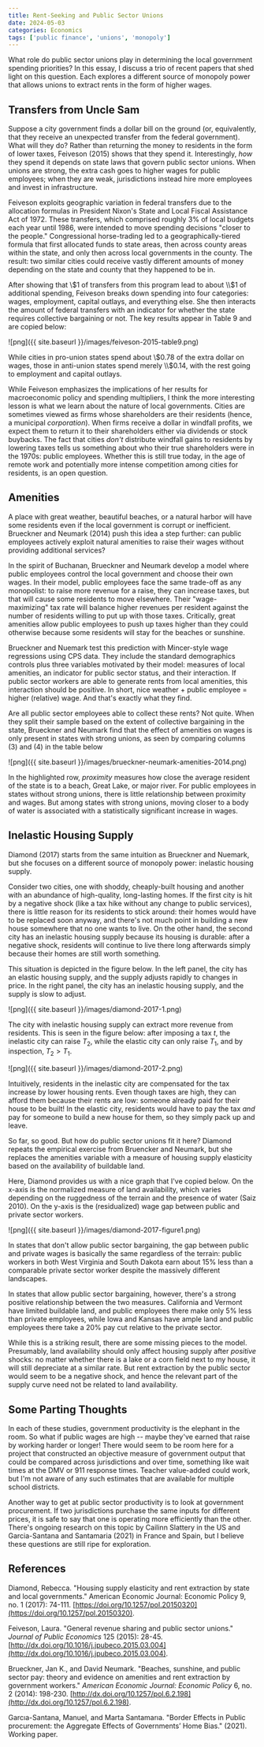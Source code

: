 ```yaml
---
title: Rent-Seeking and Public Sector Unions
date: 2024-05-03
categories: Economics
tags: ['public finance', 'unions', 'monopoly']
---
```


What role do public sector unions play in determining the local government spending priorities? In this essay, I discuss a trio of recent papers that shed light on this question. Each explores a different source of monopoly power that allows unions to extract rents in the form of higher wages.

## Transfers from Uncle Sam

Suppose a city government finds a dollar bill on the ground (or, equivalently, that they receive an unexpected transfer from the federal government). What will they do? Rather than returning the money to residents in the form of lower taxes, Feiveson (2015) shows that they spend it. Interestingly, *how* they spend it depends on state laws that govern public sector unions. When unions are strong, the extra cash goes to higher wages for public employees; when they are weak, jurisdictions instead hire more employees and invest in infrastructure.

Feiveson exploits geographic variation in federal transfers due to the allocation formulas in President Nixon's State and Local Fiscal Assistance Act of 1972. These transfers, which comprised roughly 3% of local budgets each year until 1986, were intended to move spending decisions "closer to the people." Congressional horse-trading led to a geographically-tiered formula that first allocated funds to state areas, then across county areas within the state, and only then across local governments in the county. The result: two similar cities could receive vastly different amounts of money depending on the state and county that they happened to be in.

After showing that \\$1 of transfers from this program lead to about \\$1 of additional spending, Feiveson breaks down spending into four categories: wages, employment, capital outlays, and everything else. She then interacts the amount of federal transfers with an indicator for whether the state requires collective bargaining or not. The key results appear in Table 9 and are copied below:

![png]({{ site.baseurl }}/images/feiveson-2015-table9.png)

While cities in pro-union states spend about \\$0.78 of the extra dollar on wages, those in anti-union states spend merely \\$0.14, with the rest going to employment and capital outlays.

While Feiveson emphasizes the implications of her results for macroeconomic policy and spending multipliers, I think the more interesting lesson is what we learn about the nature of local governments. Cities are sometimes viewed as firms whose shareholders are their residents (hence, a municipal *corporation*). When firms receive a dollar in windfall profits, we expect them to return it to their shareholders either via dividends or stock buybacks. The fact that cities *don't* distribute windfall gains to residents by lowering taxes tells us something about who their true shareholders were in the 1970s: public employees. Whether this is still true today, in the age of remote work and potentially more intense competition among cities for residents, is an open question.

## Amenities

A place with great weather, beautiful beaches, or a natural harbor will have some residents even if the local government is corrupt or inefficient. Brueckner and Neumark (2014) push this idea a step further: can public employees actively exploit natural amenities to raise their wages without providing additional services?

In the spirit of Buchanan, Brueckner and Neumark develop a model where public employees control the local government and choose their own wages. In their model, public employees face the same trade-off as any monopolist: to raise more revenue for a raise, they can increase taxes, but that will cause some residents to move elsewhere. Their "wage-maximizing" tax rate will balance higher revenues per resident against the number of residents willing to put up with those taxes. Critically, great amenities allow public employees to push up taxes higher than they could otherwise because some residents will stay for the beaches or sunshine.

Brueckner and Nuemark test this prediction with Mincer-style wage regressions using CPS data. They include the standard demographics controls plus three variables motivated by their model: measures of local amenities, an indicator for public sector status, and their interaction. If public sector workers are able to generate rents from local amenities, this interaction should be positive. In short, nice weather + public employee = higher (relative) wage. And that's exactly what they find.

Are all public sector employees able to collect these rents? Not quite. When they split their sample based on the extent of collective bargaining in the state, Brueckner and Neumark find that the effect of amenities on wages is only present in states with strong unions, as seen by comparing columns (3) and (4) in the table below

![png]({{ site.baseurl }}/images/brueckner-neumark-amenities-2014.png)

In the highlighted row, *proximity* measures how close the average resident of the state is to a beach, Great Lake, or major river. For public employees in states without strong unions, there is little relationship between proximity and wages. But among states with strong unions, moving closer to a body of water is associated with a statistically significant increase in wages.

## Inelastic Housing Supply

Diamond (2017) starts from the same intuition as Brueckner and Nuemark, but she focuses on a different source of monopoly power: inelastic housing supply. 

Consider two cities, one with shoddy, cheaply-built housing and another with an abundance of high-quality, long-lasting homes. If the first city is hit by a negative shock (like a tax hike without any change to public services), there is little reason for its residents to stick around: their homes would have to be replaced soon anyway, and there's not much point in building a new house somewhere that no one wants to live. On the other hand, the second city has an inelastic housing supply because its housing is durable: after a negative shock, residents will continue to live there long afterwards simply because their homes are still worth something.

This situation is depicted in the figure below. In the left panel, the city has an elastic housing supply, and the supply adjusts rapidly to changes in price. In the right panel, the city has an inelastic housing supply, and the supply is slow to adjust.

![png]({{ site.baseurl }}/images/diamond-2017-1.png)

The city with inelastic housing supply can extract more revenue from residents. This is seen in the figure below: after imposing a tax $t$, the inelastic city can raise $T_2$, while the elastic city can only raise $T_1$, and by inspection, $T_2 > T_1$.

![png]({{ site.baseurl }}/images/diamond-2017-2.png)

Intuitively, residents in the inelastic city are compensated for the tax increase by lower housing rents. Even though taxes are high, they can afford them because their rents are low: someone already paid for their house to be built! In the elastic city, residents would have to pay the tax *and* pay for someone to build a new house for them, so they simply pack up and leave.

So far, so good. But how do public sector unions fit it here? Diamond repeats the empirical exercise from Bruencker and Neumark, but she replaces the amenities variable with a measure of housing supply elasticity based on the availability of buildable land. 

Here, Diamond provides us with a nice graph that I've copied below. On the x-axis is the normalized measure of land availability, which varies depending on the ruggedness of the terrain and the presence of water (Saiz 2010). On the y-axis is the (residualized) wage gap between public and private sector workers.

![png]({{ site.baseurl }}/images/diamond-2017-figure1.png)

In states that don't allow public sector bargaining, the gap between public and private wages is basically the same regardless of the terrain: public workers in both West Virginia and South Dakota earn about 15% less than a comparable private sector worker despite the massively different landscapes.

In states that allow public sector bargaining, however, there's a strong positive relationship between the two measures. California and Vermont have limited buildable land, and public employees there make only 5% less than private employees, while Iowa and Kansas have ample land and public employees there take a 20% pay cut relative to the private sector.

While this is a striking result, there are some missing pieces to the model. Presumably, land availability should only affect housing supply after *positive* shocks: no matter whether there is a lake or a corn field next to my house, it will still depreciate at a similar rate. But rent extraction by the public sector would seem to be a negative shock, and hence the relevant part of the supply curve need not be related to land availability.

## Some Parting Thoughts

In each of these studies, government productivity is the elephant in the room. So what if public wages are high -- maybe they've earned that raise by working harder or longer! There would seem to be room here for a project that constructed an objective measure of government output that could be compared across jurisdictions and over time, something like wait times at the DMV or 911 response times. Teacher value-added could work, but I'm not aware of any such estimates that are available for multiple school districts.

Another way to get at public sector productivity is to look at government procurement. If two jurisdictions purchase the same inputs for different prices, it is safe to say that one is operating more efficiently than the other. There's ongoing research on this topic by Cailinn Slattery in the US and Garcia-Santana and Santamaria (2021) in France and Spain, but I believe these questions are still ripe for exploration.

## References

Diamond, Rebecca. "Housing supply elasticity and rent extraction by state and local governments." American Economic Journal: Economic Policy 9, no. 1 (2017): 74-111. [https://doi.org/10.1257/pol.20150320](https://doi.org/10.1257/pol.20150320).

Feiveson, Laura. "General revenue sharing and public sector unions." *Journal of Public Economics* 125 (2015): 28-45. [http://dx.doi.org/10.1016/j.jpubeco.2015.03.004](http://dx.doi.org/10.1016/j.jpubeco.2015.03.004).

Brueckner, Jan K., and David Neumark. "Beaches, sunshine, and public sector pay: theory and evidence on amenities and rent extraction by government workers." *American Economic Journal: Economic Policy* 6, no. 2 (2014): 198-230. [http://dx.doi.org/10.1257/pol.6.2.198](http://dx.doi.org/10.1257/pol.6.2.198).

Garcıa-Santana, Manuel, and Marta Santamarıa. "Border Effects in Public procurement: the Aggregate Effects of Governments’ Home Bias." (2021). Working paper.
